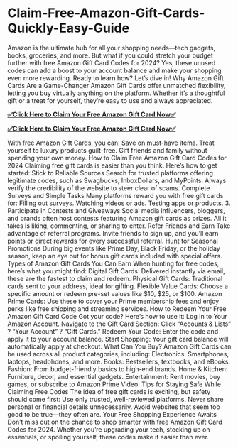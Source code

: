 # Claim-Free-Amazon-Gift-Cards-Quickly-Easy-Guide
Amazon is the ultimate hub for all your shopping needs—tech gadgets, books, groceries, and more. But what if you could stretch your budget further with free Amazon Gift Card Codes for 2024? Yes, these unused codes can add a boost to your account balance and make your shopping even more rewarding. Ready to learn how? Let’s dive in!
Why Amazon Gift Cards Are a Game-Changer Amazon Gift Cards offer unmatched flexibility, letting you buy virtually anything on the platform. Whether it’s a thoughtful gift or a treat for yourself, they’re easy to use and always appreciated.

**[✅Click Here to Claim Your Free Amazon Gift Card Now✅](https://usaofferzon.com/amazongiftcard/)**

**[✅Click Here to Claim Your Free Amazon Gift Card Now✅](https://usaofferzon.com/giftcard/)**

With free Amazon Gift Cards, you can:
Save on must-have items. Treat yourself to luxury products guilt-free. Gift friends and family without spending your own money. How to Claim Free Amazon Gift Card Codes for 2024 Claiming free gift cards is easier than you think. Here’s how to get started:
Stick to Reliable Sources Search for trusted platforms offering legitimate codes, such as Swagbucks, InboxDollars, and MyPoints. Always verify the credibility of the website to steer clear of scams.
Complete Surveys and Simple Tasks Many platforms reward you with free gift cards for:
Filling out surveys. Watching videos or ads. Testing apps or products. 3. Participate in Contests and Giveaways Social media influencers, bloggers, and brands often host contests featuring Amazon gift cards as prizes. All it takes is liking, commenting, or sharing to enter.
Refer Friends and Earn Take advantage of referral programs. Invite friends to sign up, and you’ll earn points or direct rewards for every successful referral.
Hunt for Seasonal Promotions During big events like Prime Day, Black Friday, or the holiday season, keep an eye out for bonus gift cards included with special offers.
Types of Amazon Gift Cards You Can Earn When hunting for free codes, here’s what you might find:
Digital Gift Cards: Delivered instantly via email, these are the fastest to claim and redeem. Physical Gift Cards: Traditional cards sent to your address, ideal for gifting. Flexible Value Cards: Choose a specific amount or redeem pre-set values like $10, $25, or $100. Amazon Prime Cards: Use these to cover your Prime membership fees and enjoy perks like free shipping and streaming services. How to Redeem Your Free Amazon Gift Card Code Got your code? Here’s how to use it:
Log In to Your Amazon Account. Navigate to the Gift Card Section: Click “Accounts & Lists” ? “Your Account” ? “Gift Cards.” Redeem Your Code: Enter the code and apply it to your account balance. Start Shopping: Your gift card balance will automatically apply at checkout. What Can You Buy? Amazon Gift Cards can be used across all product categories, including:
Electronics: Smartphones, laptops, headphones, and more. Books: Bestsellers, textbooks, and eBooks. Fashion: From budget-friendly basics to high-end brands. Home & Kitchen: Furniture, decor, and essential gadgets. Entertainment: Rent movies, buy games, or subscribe to Amazon Prime Video. Tips for Staying Safe While Claiming Free Codes The idea of free gift cards is exciting, but safety should come first:
Use only trusted, well-reviewed platforms. Never share personal or financial details unnecessarily. Avoid websites that seem too good to be true—they often are. Your Free Shopping Experience Awaits Don’t miss out on the chance to shop smarter with free Amazon Gift Card Codes for 2024. Whether you’re upgrading your tech, stocking up on essentials, or spoiling yourself, these codes make it easier than ever.

